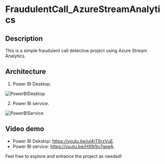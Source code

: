 # FraudulentCall_AzureStreamAnalytics

## Description

This is a simple fraudulent call detective project using Azure Stream Analytics.


## Architecture 

1. Power BI Desktop.

![PowerBIDesktop](https://github.com/thanhphatuit/jobsearchapplication/assets/84914537/50aadbc6-5c24-47f6-9005-e08643ab8d1a)

2. Power BI service.

![PowerBIService](https://github.com/thanhphatuit/jobsearchapplication/assets/84914537/5e49b437-1e0f-433f-9ee2-9e2682465931)

## Video demo
- Power BI Dekstop: https://youtu.be/ui4rT0rxVuE.
- Power BI service: https://youtu.be/HXN1jn7gpeA.

Feel free to explore and enhance the project as needed!
